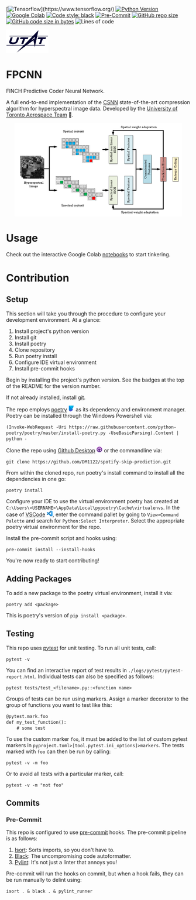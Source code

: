 [![Tensorflow](https://img.shields.io/badge/TensorFlow-%23FF6F00.svg?style=flat&logo=TensorFlow&logoColor=white")](https://www.tensorflow.org/)
[![Python Version](https://img.shields.io/badge/python-3.7-blue.svg)](https://www.python.org/downloads/)
[![Google Colab](https://colab.research.google.com/assets/colab-badge.svg)](https://colab.research.google.com/github/DM1122/fpcnn)
[![Code style: black](https://img.shields.io/badge/code%20style-black-000000.svg)](https://github.com/psf/black)
[![Pre-Commit](https://img.shields.io/badge/pre--commit-enabled-brightgreen?logo=pre-commit&logoColor=white)](https://pre-commit.com/)
[![GitHub repo size](https://img.shields.io/github/repo-size/DM1122/fpcnn)](https://github.com/DM1122/fpcnn)
[![GitHub code size in bytes](https://img.shields.io/github/languages/code-size/DM1122/fpcnn)](https://github.com/DM1122/fpcnn)
![Lines of code](https://img.shields.io/tokei/lines/github/DM1122/fpcnn)


<img src="img/utat-logo.png" height="64">

# FPCNN
FINCH Predictive Coder Neural Network.

A full end-to-end implementation of the [CSNN](https://www.mdpi.com/2313-433X/6/6/38) state-of-the-art compression algorithm for hyperspectral image data. Developed by the [University of Toronto Aerospace Team](https://www.utat.ca/space-systems) :milky_way:.

<p align="center"><img src="img/csnn.png" height="256"></p>

# Usage
Check out the interactive Google Colab [notebooks](https://colab.research.google.com/github/DM1122/fpcnn) to start tinkering.

# Contribution
## Setup
This section will take you through the procedure to configure your development environment. At a glance:
1. Install project's python version
1. Install git
1. Install poetry
1. Clone repository
1. Run poetry install
1. Configure IDE virtual environment
1. Install pre-commit hooks

Begin by installing the project's python version. See the badges at the top of the README for the version number.

If not already installed, install [git](https://git-scm.com/).

The repo employs [poetry](https://python-poetry.org/) <img src="img/poetry-logo.png" height="16"/> as its dependency and environment manager. Poetry can be installed through the Windows Powershell via:
```
(Invoke-WebRequest -Uri https://raw.githubusercontent.com/python-poetry/poetry/master/install-poetry.py -UseBasicParsing).Content | python -
```

Clone the repo using [Github Desktop](https://desktop.github.com/) <img src="img/github-desktop-logo.png" height="16"/> or the commandline via:

```
git clone https://github.com/DM1122/spotify-skip-prediction.git
```

From within the cloned repo, run poetry's install command to install all the dependencies in one go:
```
poetry install
```

Configure your IDE to use the virtual environment poetry has created at `C:\Users\<USERNAME>\AppData\Local\pypoetry\Cache\virtualenvs`. In the case of [VSCode](https://code.visualstudio.com/) <img src="img/vscode-logo.png" height="16"/>, enter the command pallet by going to `View>Command Palette` and search for `Python:Select Interpreter`. Select the appropriate poetry virtual environment for the repo.

Install the pre-commit script and hooks using:
```
pre-commit install --install-hooks
```

You're now ready to start contributing!

## Adding Packages
To add a new package to the poetry virtual environment, install it via:
```
poetry add <package>
```
This is poetry's version of `pip install <package>`.

## Testing
This repo uses [pytest](https://docs.pytest.org/en/6.2.x/) for unit testing. To run all unit tests, call:

```
pytest -v
```

You can find an interactive report of test results in `./logs/pytest/pytest-report.html`. Individual tests can also be specified as follows:
```
pytest tests/test_<filename>.py::<function name>
```

Groups of tests can be run using markers. Assign a marker decorator to the group of functions you want to test like this:

```
@pytest.mark.foo
def my_test_function():
    # some test
```

To use the custom marker `foo`, it must be added to the list of custom pytest markers in `pyproject.toml>[tool.pytest.ini_options]>markers`. The tests marked with `foo` can then be run by calling:
```
pytest -v -m foo
```

Or to avoid all tests with a particular marker, call:
```
pytest -v -m "not foo"
```


## Commits
### Pre-Commit
This repo is configured to use [pre-commit](https://pre-commit.com/) hooks. The pre-commit pipeline is as follows:

1. [Isort](https://pycqa.github.io/isort/): Sorts imports, so you don't have to.
1. [Black](https://black.readthedocs.io/en/stable/): The uncompromising code autoformatter.
1. [Pylint](https://github.com/pycqa/pylint): It's not just a linter that annoys you!

Pre-commit will run the hooks on commit, but when a hook fails, they can be run manually to delint using:

```
isort . & black . & pylint_runner
```



